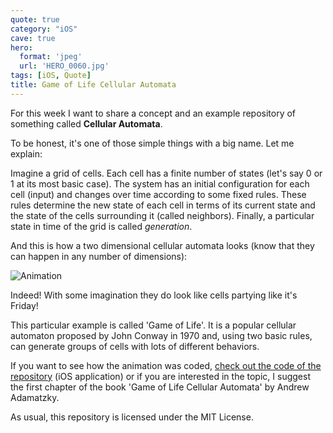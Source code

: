 ```yaml
---
quote: true
category: "iOS"
cave: true
hero:
  format: 'jpeg'
  url: 'HERO_0060.jpg'
tags: [iOS, Quote]
title: Game of Life Cellular Automata
---
```


For this week I want to share a concept and an example repository of something called **Cellular Automata**.


To be honest, it's one of those simple things with a big name. Let me explain:


Imagine a grid of cells. Each cell has a finite number of states (let's say 0 or 1 at its most basic case).
The system has an initial configuration for each cell (input) and changes over time according to some fixed rules. These rules determine the new state of each cell in terms of its current state and the state of the cells surrounding it (called neighbors).
Finally, a particular state in time of the grid is called *generation*.

And this is how a two dimensional cellular automata looks (know that they can happen in any number of dimensions):

![Animation](https://raw.github.com/iOSCowboy/GameOfLife/master/Images/Example.gif)

Indeed! With some imagination they do look like cells partying like it's Friday!

This particular example is called 'Game of Life'. It is a popular cellular automaton proposed by John Conway in 1970 and, using two basic rules, can generate groups of cells with lots of different behaviors.

If you want to see how the animation was coded, [check out the code of the repository](https://github.com/iOSCowboy/GameOfLife) (iOS application) or if you are interested in the topic, I suggest the first chapter of the book 'Game of Life Cellular Automata' by Andrew Adamatzky.

As usual, this repository is licensed under the MIT License.

